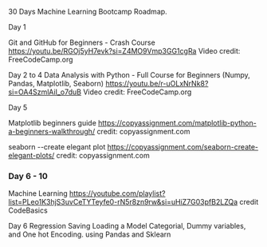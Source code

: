 30 Days Machine Learning Bootcamp Roadmap.


Day 1

Git and GitHub for Beginners - Crash Course
https://youtu.be/RGOj5yH7evk?si=Z4MO9Vmp3GG1cgRa Video credit: FreeCodeCamp.org



Day 2 to 4
Data Analysis with Python - Full Course for Beginners (Numpy, Pandas, Matplotlib, Seaborn)
https://youtu.be/r-uOLxNrNk8?si=OA4SzmlAiI_o7duB Video credit: FreeCodeCamp.org


Day 5

Matplotlib beginners guide
https://copyassignment.com/matplotlib-python-a-beginners-walkthrough/
credit: copyassignment.com

seaborn --create elegant plot
https://copyassignment.com/seaborn-create-elegant-plots/ credit: copyassignment.com

### Day 6 - 10
Machine Learning
https://youtube.com/playlist?list=PLeo1K3hjS3uvCeTYTeyfe0-rN5r8zn9rw&si=uHiZ7G03pfB2LZQa credit CodeBasics

Day 6
Regression 
Saving Loading a Model
Categorial, Dummy variables, and One hot Encoding. using Pandas and Sklearn
